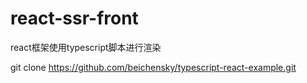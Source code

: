 # react-ssr-front
react框架使用typescript脚本进行渲染

git clone https://github.com/beichensky/typescript-react-example.git